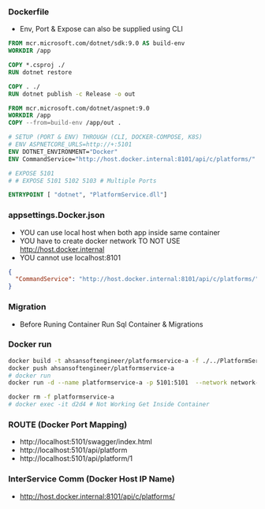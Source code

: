 ### Dockerfile
- Env, Port & Expose can also be supplied using CLI
```dockerfile
FROM mcr.microsoft.com/dotnet/sdk:9.0 AS build-env
WORKDIR /app

COPY *.csproj ./
RUN dotnet restore

COPY . ./
RUN dotnet publish -c Release -o out

FROM mcr.microsoft.com/dotnet/aspnet:9.0
WORKDIR /app
COPY --from=build-env /app/out .

# SETUP (PORT & ENV) THROUGH (CLI, DOCKER-COMPOSE, K8S)
# ENV ASPNETCORE_URLS=http://+:5101
ENV DOTNET_ENVIRONMENT="Docker"
ENV CommandService="http://host.docker.internal:8101/api/c/platforms/"

# EXPOSE 5101
# # EXPOSE 5101 5102 5103 # Multiple Ports

ENTRYPOINT [ "dotnet", "PlatformService.dll"]
```



### appsettings.Docker.json
- YOU can use local host when both app inside same container
- YOU have to create docker network TO NOT USE http://host.docker.internal
- YOU cannot use localhost:8101
```json
{
  "CommandService": "http://host.docker.internal:8101/api/c/platforms/"
}
```
### Migration
- Before Runing Container Run Sql Container & Migrations

### Docker run
```bash
docker build -t ahsansoftengineer/platformservice-a -f ./../PlatformService/Dockerfile ./../PlatformService
docker push ahsansoftengineer/platformservice-a
# docker run
docker run -d --name platformservice-a -p 5101:5101  --network network-docker-a -e DOTNET_ENVIRONMENT=Docker ahsansoftengineer/platformservice-a

docker rm -f platformservice-a
# docker exec -it d2d4 # Not Working Get Inside Container
```

### ROUTE (Docker Port Mapping)
- http://localhost:5101/swagger/index.html
- http://localhost:5101/api/platform
- http://localhost:5101/api/platform/1

### InterService Comm (Docker Host IP Name)
- http://host.docker.internal:8101/api/c/platforms/
